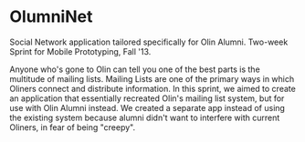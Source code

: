 OlumniNet
===========================

Social Network application tailored specifically for Olin Alumni. Two-week Sprint for Mobile Prototyping, Fall '13.

Anyone who's gone to Olin can tell you one of the best parts is the multitude of mailing lists. Mailing Lists are one of the primary ways in which Oliners connect and distribute information. In this sprint, we aimed to create an application that essentially recreated Olin's mailing list system, but for use with Olin Alumni instead. We created a separate app instead of using the existing system because alumni didn't want to interfere with current Oliners, in fear of being "creepy".
